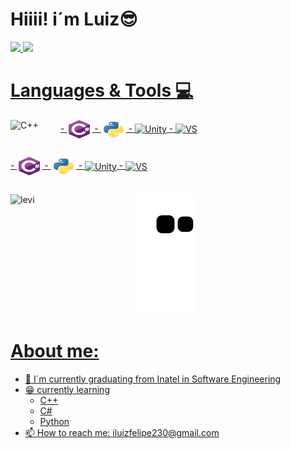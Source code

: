 # Hiiii! i´m Luiz😎
<div>
  <a href="https://github.com/LuizFelipeIZ">
  <img height="150" src="https://github-readme-stats.vercel.app/api?username=LuizFelipeIZ&show_icons=true&theme=dark&include_all_commits=true&count_private=true"/>
  <img height="150" src="https://github-readme-stats.vercel.app/api/top-langs/?username=LuizFelipeIZ&layout=compact&langs_count=7&theme=dark"/>
</div>
  
  # Languages & Tools 💻
  
  <img align="left" alt="C++" width="80px" src="https://img.shields.io/badge/C%2B%2B-00599C?style=for-the-badge&logo=c%2B%2B&logoColor=white"> - 
  <img align="center" alt="IZZ-csharp" height="30" width="40" src="https://raw.githubusercontent.com/devicons/devicon/master/icons/csharp/csharp-original.svg"> - 
  <img align="center" alt="IZZ-Python" height="30" width="40" src="https://raw.githubusercontent.com/devicons/devicon/master/icons/python/python-original.svg"> -
  <img align="center" alt="Unity" width="100px" src="https://img.shields.io/badge/Unity-100000?style=for-the-badge&logo=unity&logoColor=white"> -
  <img align="center" alt="VS" width="120px" src="https://img.shields.io/badge/Visual_Studio-5C2D91?style=for-the-badge&logo=visual%20studio&logoColor=white"> 
  <div>
    
  ##
  <img align="left" alt="" width="80px" src="https://img.shields.io/badge/C%2B%2B-00599C?style=for-the-badge&logo=c%2B%2B&logoColor=white"> - 
  <img align="center" alt="IZZ-csharp" height="30" width="40" src="https://raw.githubusercontent.com/devicons/devicon/master/icons/csharp/csharp-original.svg"> - 
  <img align="center" alt="IZZ-Python" height="30" width="40" src="https://raw.githubusercontent.com/devicons/devicon/master/icons/python/python-original.svg"> -
  <img align="center" alt="Unity" width="100px" src="https://img.shields.io/badge/Unity-100000?style=for-the-badge&logo=unity&logoColor=white"> -
  <img align="center" alt="VS" width="120px" src="https://img.shields.io/badge/Visual_Studio-5C2D91?style=for-the-badge&logo=visual%20studio&logoColor=white"> 
  ##
    
  <img align="left" alt="levi" width="200px" src="https://media.giphy.com/media/S0zHxjax3DbJm/giphy.gif?cid=ecf05e476vum07vih9dord7740229lxhdimkau0xfrihxfu2&rid=giphy.gif&ct=g">
    
   ![Snake animation](https://github.com/rafaballerini/rafaballerini/blob/output/github-contribution-grid-snake.svg) 
   
  # About me:
- 🔭 I´m currently graduating from Inatel in Software Engineering
- 😁 currently learning
  - C++ 
  - C#
  - Python
- 📫 How to reach me: iluizfelipe230@gmail.com
    
    
